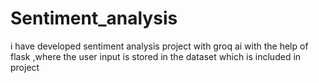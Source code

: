 # Sentiment_analysis
i have developed sentiment analysis project with groq ai with the help of flask ,where the user input is stored in the dataset which is included in project
